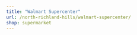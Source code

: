 ```yaml
---
title: "Walmart Supercenter"
url: /north-richland-hills/walmart-supercenter/
shop: supermarket
---
```

